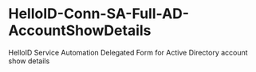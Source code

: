 # HelloID-Conn-SA-Full-AD-AccountShowDetails
HelloID Service Automation Delegated Form for Active Directory account show details

